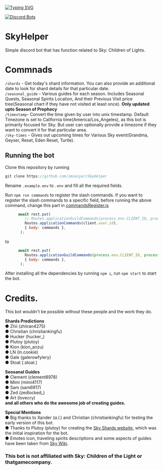 [![Typing SVG](https://readme-typing-svg.herokuapp.com?font=Fira+Code&pause=1000&width=435&lines=SkyHelper;A+discord+bot+for+Sky%3A+Children+of+the+Light)](https://top.gg/bot/1121541967730450574)


[![Discord Bots](https://top.gg/api/widget/1121541967730450574.svg)](https://top.gg/bot/1121541967730450574)

# SkyHelper
Simple discord bot that has function related to Sky: Children of Lights.
# Commnads
`/shards` - Get today's shard information. You can also provide an additional date to look for shard details for that particular date.  
  `/seasonal_guide` - Various guides for each season. Includes Seasonal Quests, Seasonal Spirits Location, And their Previous Visit price tree(Seasonal chart if they have not visited at least once). **Only updated upto Season of Prophecy**  
  `/timestamp`- Convert the time given by user into unix timestamp. Default Timezone is set to California time(America/Los_Angeles), as this bot is primarily focused for Sky. But user can optionally provide a timezone if they want to convert it for that particular area.  
  `/sky-times` - Gives out upcoming times for Various Sky event(Grandma, Geyser, Reset, Eden Reset, Turtle).

## Running the bot
Clone this repository by running
```js
git clone https://github.com/imnaiyar/SkyHelper
```

Rename `.example.env` to `.env` and fill all the required fields.

Run ```npm run commands``` to register the slash commands.
If you want to register the slash commands to a specific field, before running the above command, change this part in [commandsRegister.js](https://github.com/imnaiyar/SkyHelper/blob/main/src/commandsRegister.js)
```js
      await rest.put( 
         // Routes.applicationGuildCommands(process.env.CLIENT_ID, process.env.GUILD_ID), // If you want the commands to be guild specific 
         Routes.applicationCommands(client.user.id),  
         { body: commands }, 
       );
```
to 
```js
      await rest.put( 
         Routes.applicationGuildCommands(process.env.CLIENT_ID, process.env.GUILD_ID),
         { body: commands }, 
       );
```

After installing all the dependencies by running ```npm i```, run ```npm start``` to start the bot.

# Credits.
This bot wouldn't be possible without these people and the work they do.    
  
**__Shards Predictions__**  
● Zhii (zhiiran4275)  
● Christian (christiankingfu)  
● Hucker (hucker_)  
● Plutoy (plutoy)  
● Kion (kion_anzu)  
● LN (ln.cookie)  
● Gale (galerowfylery)  
● Stoat (.stoat.)  
  
**__Seosanal Guides__**  
● Clement (clement8978)  
● Mimi (mimi4117)  
● Sam (sam6917)  
● Zed (zedlocked_)  
● Art (lovecry)  
**and all others who do the awesome job of creating guides.**  
  
**__Special Mentions__**  
● Big thanks to Xander (_a.l._) and Christian (christiankingfu) for testing the early version of this bot.  
● Thanks to Plutoy (plutoy) for creating the [Sky Shards website](https://sky-shards.pages.dev/), which was the initial inspiration for the bot.  
● Emotes icon, traveling spirits descriptions and some aspects of guides have been taken from [Sky Wiki](https://sky-children-of-the-light.fandom.com/wiki/Sky:_Children_of_the_Light_Wiki).

### This bot is not affiliated with Sky: Children of the Light or thatgamecompany.
